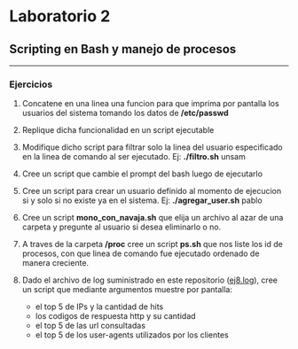 # Laboratorio 2
## Scripting en Bash y manejo de procesos
---
### Ejercicios
1. Concatene en una linea una funcion para que imprima por pantalla los usuarios del sistema tomando los datos de **/etc/passwd**

2. Replique dicha funcionalidad en un script ejecutable

3. Modifique dicho script para filtrar solo la linea del usuario especificado en la linea de comando al ser ejecutado.  Ej: **./filtro.sh** unsam

4. Cree un script que cambie el prompt del bash luego de ejecutarlo

5. Cree un script para crear un usuario definido al momento de ejecucion si y solo si no existe ya en el sistema. Ej: **./agregar_user.sh** pablo


6. Cree un script **mono_con_navaja.sh** que elija un archivo al azar de una carpeta y pregunte al usuario si desea eliminarlo o no.

7. A traves de la carpeta **/proc** cree un script **ps.sh** que nos liste los id de procesos, con que linea de comando fue ejecutado ordenado de manera creciente.


8. Dado el archivo de log suministrado en este repositorio ([ej8.log](./ej8.log)), cree un script que mediante argumentos muestre por pantalla:
    * el top 5 de IPs y la cantidad de hits
    * los codigos de respuesta http y su cantidad
    * el top 5 de las url consultadas
    * el top 5 de los user-agents utilizados por los clientes

